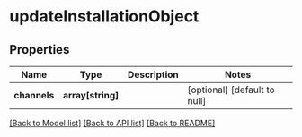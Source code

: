 # updateInstallationObject

## Properties
Name | Type | Description | Notes
------------ | ------------- | ------------- | -------------
**channels** | **array[string]** |  | [optional] [default to null]

[[Back to Model list]](../README.md#documentation-for-models) [[Back to API list]](../README.md#documentation-for-api-endpoints) [[Back to README]](../README.md)


